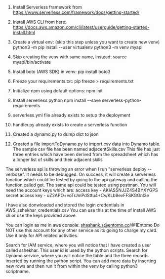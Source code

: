 1. Install Serverless framework from
https://www.serverless.com/framework/docs/getting-started/

2. Install AWS CLI from here:
https://docs.aws.amazon.com/cli/latest/userguide/getting-started-install.html

3. Create a virtual env: (skip this step unless you want to create new venv)
python3 -m pip install --user virtualenv
python3 -m venv myapi

4. Skip creating the venv with same name, instead:
source myapi/bin/activate

5. Install boto (AWS SDK) in venv:
pip install boto3

6. Freeze your requirements.txt:
pip freeze > requirements.txt

7. Initialize npm using default options:
npm init

8. Install serverless python
npm install --save serverless-python-requirements

9. serverless.yml file already exists to setup the deployment
10. handler.py already exists to create a serverless function

11. Created a dynamo.py to dump dict to json

12. Created a file importToDynamo.py to import csv data into Dynamo table. The sample csv file has been named adjacentSkills.csv
This file has just three entries which have been derived from the spreadsheet which has a longer list of skills and their adjacent skills

The serverless api is throwing an error when I run "serverless deploy --verbose". It needs to be debugged. On success, it will create a serverless function which could be tested by going to the api gateway and calling the function called get. The same api could be tested using postman. You will need the account keys which are:
access key - AKIASSNJJZ4S4BYXYGPS
secret access key - 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

I have also donwloaded and stored the login credentials in AWS_sshekhar_credentials.csv   You can use this at the time of install AWS cli or use the keys provided above.

You can login as me in aws console:
shashank.s@entomo.co/@1Entomo
Do NOT use this account for any other service as its going to charge my card. Use it only for API related activities.

Search for IAM service, where you will notice that I have created a user called sshekhar. This user id is used by the python scripts.
Search for Dynamo service, where you will notice the table and the three records inserted by running the python script. You can add more data by inserting new rows and then run it from within the venv by calling python3 scriptname.


